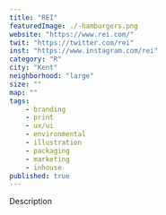 ```yaml
---
title: "REI"
featuredImage: ./-hamburgers.png
website: "https://www.rei.com/"
twit: "https://twitter.com/rei"
inst: "https://www.instagram.com/rei"
category: "R"
city: "Kent"
neighborhood: "large"
size: ""
map: ""
tags:
    - branding
    - print
    - ux/ui
    - environmental
    - illustration
    - packaging
    - marketing
    - inhouse
published: true
---
```


Description
